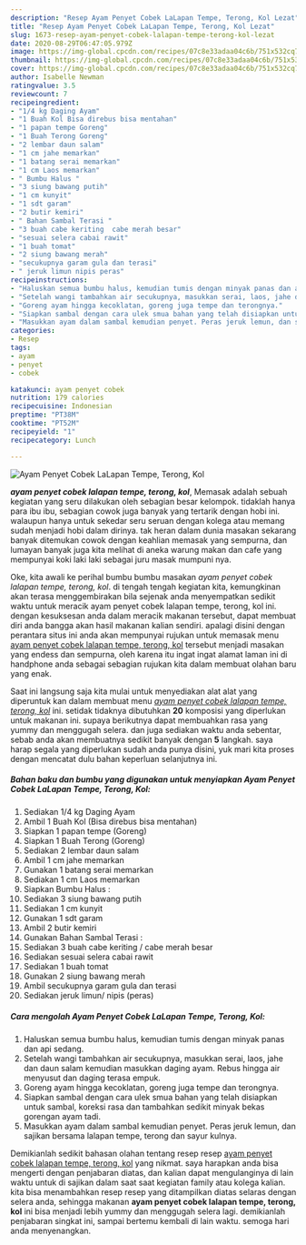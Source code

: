 ```yaml
---
description: "Resep Ayam Penyet Cobek LaLapan Tempe, Terong, Kol Lezat"
title: "Resep Ayam Penyet Cobek LaLapan Tempe, Terong, Kol Lezat"
slug: 1673-resep-ayam-penyet-cobek-lalapan-tempe-terong-kol-lezat
date: 2020-08-29T06:47:05.979Z
image: https://img-global.cpcdn.com/recipes/07c8e33adaa04c6b/751x532cq70/ayam-penyet-cobek-lalapan-tempe-terong-kol-foto-resep-utama.jpg
thumbnail: https://img-global.cpcdn.com/recipes/07c8e33adaa04c6b/751x532cq70/ayam-penyet-cobek-lalapan-tempe-terong-kol-foto-resep-utama.jpg
cover: https://img-global.cpcdn.com/recipes/07c8e33adaa04c6b/751x532cq70/ayam-penyet-cobek-lalapan-tempe-terong-kol-foto-resep-utama.jpg
author: Isabelle Newman
ratingvalue: 3.5
reviewcount: 7
recipeingredient:
- "1/4 kg Daging Ayam"
- "1 Buah Kol Bisa direbus bisa mentahan"
- "1 papan tempe Goreng"
- "1 Buah Terong Goreng"
- "2 lembar daun salam"
- "1 cm jahe memarkan"
- "1 batang serai memarkan"
- "1 cm Laos memarkan"
- " Bumbu Halus "
- "3 siung bawang putih"
- "1 cm kunyit"
- "1 sdt garam"
- "2 butir kemiri"
- " Bahan Sambal Terasi "
- "3 buah cabe keriting  cabe merah besar"
- "sesuai selera cabai rawit"
- "1 buah tomat"
- "2 siung bawang merah"
- "secukupnya garam gula dan terasi"
- " jeruk limun nipis peras"
recipeinstructions:
- "Haluskan semua bumbu halus, kemudian tumis dengan minyak panas dan api sedang."
- "Setelah wangi tambahkan air secukupnya, masukkan serai, laos, jahe dan daun salam kemudian masukkan daging ayam. Rebus hingga air menyusut dan daging terasa empuk."
- "Goreng ayam hingga kecoklatan, goreng juga tempe dan terongnya."
- "Siapkan sambal dengan cara ulek smua bahan yang telah disiapkan untuk sambal, koreksi rasa dan tambahkan sedikit minyak bekas gorengan ayam tadi."
- "Masukkan ayam dalam sambal kemudian penyet. Peras jeruk lemun, dan sajikan bersama lalapan tempe, terong dan sayur kulnya."
categories:
- Resep
tags:
- ayam
- penyet
- cobek

katakunci: ayam penyet cobek 
nutrition: 179 calories
recipecuisine: Indonesian
preptime: "PT38M"
cooktime: "PT52M"
recipeyield: "1"
recipecategory: Lunch

---
```



![Ayam Penyet Cobek LaLapan Tempe, Terong, Kol](https://img-global.cpcdn.com/recipes/07c8e33adaa04c6b/751x532cq70/ayam-penyet-cobek-lalapan-tempe-terong-kol-foto-resep-utama.jpg)

<b><i>ayam penyet cobek lalapan tempe, terong, kol</i></b>, Memasak adalah sebuah kegiatan yang seru dilakukan oleh sebagian besar kelompok. tidaklah hanya para ibu ibu, sebagian cowok juga banyak yang tertarik dengan hobi ini. walaupun hanya untuk sekedar seru seruan dengan kolega atau memang sudah menjadi hobi dalam dirinya. tak heran dalam dunia masakan sekarang banyak ditemukan cowok dengan keahlian memasak yang sempurna, dan lumayan banyak juga kita melihat di aneka warung makan dan cafe yang mempunyai koki laki laki sebagai juru masak mumpuni nya.



Oke, kita awali ke perihal bumbu bumbu masakan <i>ayam penyet cobek lalapan tempe, terong, kol</i>. di tengah tengah kegiatan kita, kemungkinan akan terasa menggembirakan bila sejenak anda menyempatkan sedikit waktu untuk meracik ayam penyet cobek lalapan tempe, terong, kol ini. dengan kesuksesan anda dalam meracik makanan tersebut, dapat membuat diri anda bangga akan hasil makanan kalian sendiri. apalagi disini dengan perantara situs ini anda akan mempunyai rujukan untuk memasak menu <u>ayam penyet cobek lalapan tempe, terong, kol</u> tersebut menjadi masakan yang endess dan sempurna, oleh karena itu ingat ingat alamat laman ini di handphone anda sebagai sebagian rujukan kita dalam membuat olahan baru yang enak.


Saat ini langsung saja kita mulai untuk menyediakan alat alat yang diperuntuk kan dalam membuat menu <u><i>ayam penyet cobek lalapan tempe, terong, kol</i></u> ini. setidak tidaknya dibutuhkan <b>20</b> komposisi yang diperlukan untuk makanan ini. supaya berikutnya dapat membuahkan rasa yang yummy dan menggugah selera. dan juga sediakan waktu anda sebentar, sebab anda akan membuatnya sedikit banyak dengan <b>5</b> langkah. saya harap segala yang diperlukan sudah anda punya disini, yuk mari kita proses dengan mencatat dulu bahan keperluan selanjutnya ini.

<!--inarticleads1-->

##### Bahan baku dan bumbu yang digunakan untuk menyiapkan Ayam Penyet Cobek LaLapan Tempe, Terong, Kol:

1. Sediakan 1/4 kg Daging Ayam
1. Ambil 1 Buah Kol (Bisa direbus bisa mentahan)
1. Siapkan 1 papan tempe (Goreng)
1. Siapkan 1 Buah Terong (Goreng)
1. Sediakan 2 lembar daun salam
1. Ambil 1 cm jahe memarkan
1. Gunakan 1 batang serai memarkan
1. Sediakan 1 cm Laos memarkan
1. Siapkan  Bumbu Halus :
1. Sediakan 3 siung bawang putih
1. Sediakan 1 cm kunyit
1. Gunakan 1 sdt garam
1. Ambil 2 butir kemiri
1. Gunakan  Bahan Sambal Terasi :
1. Sediakan 3 buah cabe keriting / cabe merah besar
1. Sediakan sesuai selera cabai rawit
1. Sediakan 1 buah tomat
1. Gunakan 2 siung bawang merah
1. Ambil secukupnya garam gula dan terasi
1. Sediakan  jeruk limun/ nipis (peras)




<!--inarticleads2-->

##### Cara mengolah Ayam Penyet Cobek LaLapan Tempe, Terong, Kol:

1. Haluskan semua bumbu halus, kemudian tumis dengan minyak panas dan api sedang.
1. Setelah wangi tambahkan air secukupnya, masukkan serai, laos, jahe dan daun salam kemudian masukkan daging ayam. Rebus hingga air menyusut dan daging terasa empuk.
1. Goreng ayam hingga kecoklatan, goreng juga tempe dan terongnya.
1. Siapkan sambal dengan cara ulek smua bahan yang telah disiapkan untuk sambal, koreksi rasa dan tambahkan sedikit minyak bekas gorengan ayam tadi.
1. Masukkan ayam dalam sambal kemudian penyet. Peras jeruk lemun, dan sajikan bersama lalapan tempe, terong dan sayur kulnya.




Demikianlah sedikit bahasan olahan tentang resep resep <u>ayam penyet cobek lalapan tempe, terong, kol</u> yang nikmat. saya harapkan anda bisa mengerti dengan penjabaran diatas, dan kalian dapat mengulanginya di lain waktu untuk di sajikan dalam saat saat kegiatan family atau kolega kalian. kita bisa menambahkan resep resep yang ditampilkan diatas selaras dengan selera anda, sehingga makanan <b>ayam penyet cobek lalapan tempe, terong, kol</b> ini bisa menjadi lebih yummy dan menggugah selera lagi. demikianlah penjabaran singkat ini, sampai bertemu kembali di lain waktu. semoga hari anda menyenangkan.
